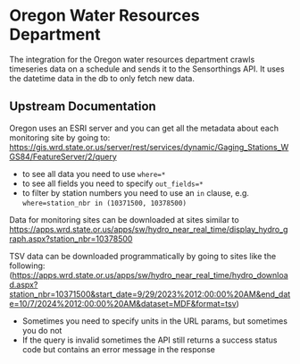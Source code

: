 # Oregon Water Resources Department

The integration for the Oregon water resources department crawls timeseries data on a schedule and sends it to the Sensorthings API. It uses the datetime data in the db to only fetch new data.


## Upstream Documentation

Oregon uses an ESRI server and you can get all the metadata about each monitoring site by going to: https://gis.wrd.state.or.us/server/rest/services/dynamic/Gaging_Stations_WGS84/FeatureServer/2/query

- to see all data you need to use `where=*`
- to see all fields you need to specify `out_fields=*`
- to filter by station numbers you need to use an `in` clause, e.g. `where=station_nbr in (10371500, 10378500)`

Data for monitoring sites can be downloaded at sites similar to https://apps.wrd.state.or.us/apps/sw/hydro_near_real_time/display_hydro_graph.aspx?station_nbr=10378500

TSV data can be downloaded programmatically by going to sites like the following: (https://apps.wrd.state.or.us/apps/sw/hydro_near_real_time/hydro_download.aspx?station_nbr=10371500&start_date=9/29/2023%2012:00:00%20AM&end_date=10/7/2024%2012:00:00%20AM&dataset=MDF&format=tsv)

- Sometimes you need to specify units in the URL params, but sometimes you do not
- If the query is invalid sometimes the API still returns a success status code but contains an error message in the response

